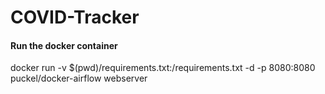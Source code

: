 # COVID-Tracker

#### Run the docker container
docker run -v $(pwd)/requirements.txt:/requirements.txt -d -p 8080:8080 puckel/docker-airflow webserver

